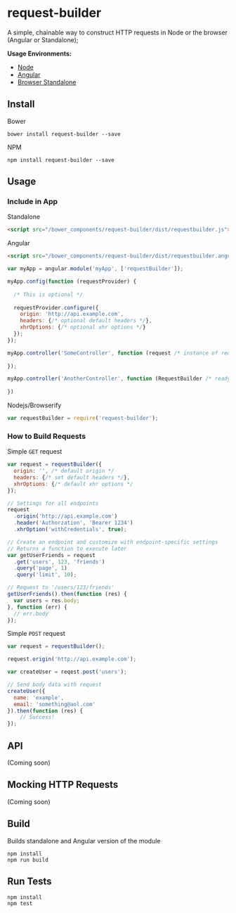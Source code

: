 # request-builder

A simple, chainable way to construct HTTP requests in Node or the browser (Angular or Standalone);

**Usage Environments:**

* [Node]()
* [Angular]()
* [Browser Standalone]()

## Install

Bower

```
bower install request-builder --save
```

NPM

```
npm install request-builder --save
```

## Usage

### Include in App

Standalone

```html
<script src="/bower_components/request-builder/dist/requestbuilder.js"></script>
```

Angular

```html
<script src="/bower_components/request-builder/dist/requestbuilder.angular.js"></script>
```

```js
var myApp = angular.module('myApp', ['requestBuilder']);

myApp.config(function (requestProvider) {
  
  /* This is optional */
  
  requestProvider.configure({
    origin: 'http://api.example.com',
    headers: {/* optional default headers */},
    xhrOptions: {/* optional xhr options */}
  });
});

myApp.controller('SomeController', function (request /* instance of request builder */) {
  
});

myApp.controller('AnotherController', function (RequestBuilder /* ready to instantiate */) {
  
})
```

Nodejs/Browserify

```js
var requestBuilder = require('request-builder');
```

### How to Build Requests

Simple `GET` request

```js
var request = requestBuilder({
  origin: '', /* default origin */
  headers: {/* set default headers */},
  xhrOptions: {/* default xhr options */
});

// Settings for all endpoints
request
  .origin('http://api.example.com')
  .header('Authorzation', 'Bearer 1234')
  .xhrOption('withCredentials', true);

// Create an endpoint and customize with endpoint-specific settings
// Returns a function to execute later
var getUserFriends = request
  .get('users', 123, 'friends')
  .query('page', 1)
  .query('limit', 10);

// Request to '/users/123/friends'
getUserFriends().then(function (res) {
  var users = res.body;
}, function (err) {
  // err.body
});
```

Simple `POST` request

```js
var request = requestBuilder();

request.origin('http://api.example.com');

var createUser = reqest.post('users');

// Send body data with request
createUser({
  name: 'example',
  email: 'something@aol.com'
}).then(function (res) {
	// Success!
});

```

## API

(Coming soon)

## Mocking HTTP Requests

(Coming soon)

## Build

Builds standalone and Angular version of the module

```
npm install
npm run build
```

## Run Tests

```
npm install
npm test
```